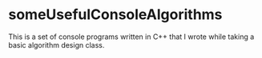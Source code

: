 # someUsefulConsoleAlgorithms
This is a set of console programs written in C++ that I wrote while taking a basic algorithm design class. 
